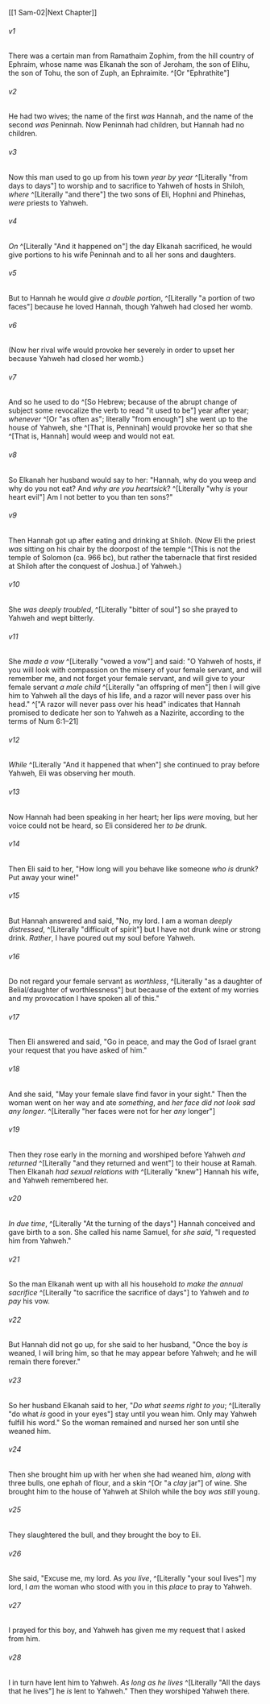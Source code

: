 ﻿---
aliases:
  - 1 Samuel 1
---

[[1 Sam-02|Next Chapter]]

###### v1
There was a certain man from Ramathaim Zophim, from the hill country of Ephraim, whose name was Elkanah the son of Jeroham, the son of Elihu, the son of Tohu, the son of Zuph, an Ephraimite. ^[Or "Ephrathite"]

###### v2
He had two wives; the name of the first _was_ Hannah, and the name of the second _was_ Peninnah. Now Peninnah had children, but Hannah had no children.

###### v3
Now this man used to go up from his town _year by year_ ^[Literally "from days to days"] to worship and to sacrifice to Yahweh of hosts in Shiloh, _where_ ^[Literally "and there"] the two sons of Eli, Hophni and Phinehas, _were_ priests to Yahweh.

###### v4
_On_ ^[Literally "And it happened on"] the day Elkanah sacrificed, he would give portions to his wife Peninnah and to all her sons and daughters.

###### v5
But to Hannah he would give _a double portion_, ^[Literally "a portion of two faces"] because he loved Hannah, though Yahweh had closed her womb.

###### v6
(Now her rival wife would provoke her severely in order to upset her because Yahweh had closed her womb.)

###### v7
And so he used to do ^[So Hebrew; because of the abrupt change of subject some revocalize the verb to read "it used to be"] year after year; _whenever_ ^[Or "as often as"; literally "from enough"] she went up to the house of Yahweh, she ^[That is, Penninah] would provoke her so that she ^[That is, Hannah] would weep and would not eat.

###### v8
So Elkanah her husband would say to her: "Hannah, why do you weep and why do you not eat? And _why are you heartsick_? ^[Literally "why _is_ your heart evil"] Am I not better to you than ten sons?"

###### v9
Then Hannah got up after eating and drinking at Shiloh. (Now Eli the priest _was_ sitting on his chair by the doorpost of the temple ^[This is not the temple of Solomon (ca. 966 bc), but rather the tabernacle that first resided at Shiloh after the conquest of Joshua.] of Yahweh.)

###### v10
She _was_ _deeply troubled_, ^[Literally "bitter of soul"] so she prayed to Yahweh and wept bitterly.

###### v11
She _made a vow_ ^[Literally "vowed a vow"] and said: "O Yahweh of hosts, if you will look with compassion on the misery of your female servant, and will remember me, and not forget your female servant, and will give to your female servant _a male child_ ^[Literally "an offspring of men"] then I will give him to Yahweh all the days of his life, and a razor will never pass over his head." ^["A razor will never pass over his head" indicates that Hannah promised to dedicate her son to Yahweh as a Nazirite, according to the terms of Num 6:1–21]

###### v12
_While_ ^[Literally "And it happened that when"] she continued to pray before Yahweh, Eli was observing her mouth.

###### v13
Now Hannah had been speaking in her heart; her lips _were_ moving, but her voice could not be heard, so Eli considered her _to be_ drunk.

###### v14
Then Eli said to her, "How long will you behave like someone _who is_ drunk? Put away your wine!"

###### v15
But Hannah answered and said, "No, my lord. I am a woman _deeply distressed_, ^[Literally "difficult of spirit"] but I have not drunk wine _or_ strong drink. _Rather_, I have poured out my soul before Yahweh.

###### v16
Do not regard your female servant as _worthless_, ^[Literally "as a daughter of Belial/daughter of worthlessness"] but because of the extent of my worries and my provocation I have spoken all of this."

###### v17
Then Eli answered and said, "Go in peace, and may the God of Israel grant your request that you have asked of him."

###### v18
And she said, "May your female slave find favor in your sight." Then the woman went on her way and ate _something_, and _her face did not look sad any longer_. ^[Literally "her faces were not for her _any_ longer"]

###### v19
Then they rose early in the morning and worshiped before Yahweh _and returned_ ^[Literally "and they returned and went"] to their house at Ramah. Then Elkanah _had sexual relations with_ ^[Literally "knew"] Hannah his wife, and Yahweh remembered her.

###### v20
_In due time_, ^[Literally "At the turning of the days"] Hannah conceived and gave birth to a son. She called his name Samuel, for _she said_, "I requested him from Yahweh."

###### v21
So the man Elkanah went up with all his household _to make the annual sacrifice_ ^[Literally "to sacrifice the sacrifice of days"] to Yahweh and _to pay_ his vow.

###### v22
But Hannah did not go up, for she said to her husband, "Once the boy _is_ weaned, I will bring him, so that he may appear before Yahweh; and he will remain there forever."

###### v23
So her husband Elkanah said to her, "_Do what seems right to you_; ^[Literally "do what _is_ good in your eyes"] stay until you wean him. Only may Yahweh fulfill his word." So the woman remained and nursed her son until she weaned him.

###### v24
Then she brought him up with her when she had weaned him, _along_ with three bulls, one ephah of flour, and a skin ^[Or "a _clay_ jar"] of wine. She brought him to the house of Yahweh at Shiloh while the boy _was still_ young.

###### v25
They slaughtered the bull, and they brought the boy to Eli.

###### v26
She said, "Excuse me, my lord. As _you live_, ^[Literally "your soul lives"] my lord, I _am_ the woman who stood with you in this _place_ to pray to Yahweh.

###### v27
I prayed for this boy, and Yahweh has given me my request that I asked from him.

###### v28
I in turn have lent him to Yahweh. _As long as he lives_ ^[Literally "All the days that he lives"] he _is_ lent to Yahweh." Then they worshiped Yahweh there.